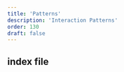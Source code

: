 ```yaml
---
title: 'Patterns'
description: 'Interaction Patterns'
order: 130
draft: false
---
```


## index file
